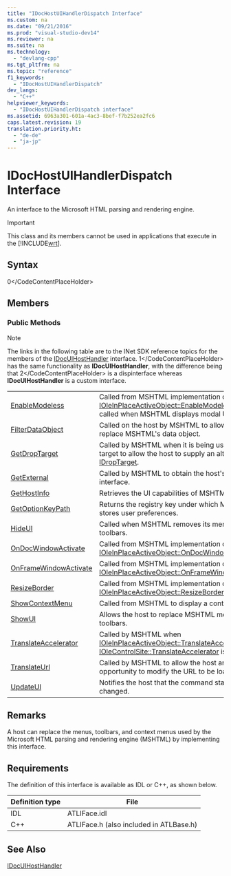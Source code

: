 ```yaml
---
title: "IDocHostUIHandlerDispatch Interface"
ms.custom: na
ms.date: "09/21/2016"
ms.prod: "visual-studio-dev14"
ms.reviewer: na
ms.suite: na
ms.technology: 
  - "devlang-cpp"
ms.tgt_pltfrm: na
ms.topic: "reference"
f1_keywords: 
  - "IDocHostUIHandlerDispatch"
dev_langs: 
  - "C++"
helpviewer_keywords: 
  - "IDocHostUIHandlerDispatch interface"
ms.assetid: 6963a301-601a-4ac3-8bef-f7b252ea2fc6
caps.latest.revision: 19
translation.priority.ht: 
  - "de-de"
  - "ja-jp"
---
```

# IDocHostUIHandlerDispatch Interface
An interface to the Microsoft HTML parsing and rendering engine.  
  
> [!IMPORTANT]
>  This class and its members cannot be used in applications that execute in the [!INCLUDE[wrt](../vs140/includes/wrt_md.md)].  
  
## Syntax  
  
<CodeContentPlaceHolder>0\</CodeContentPlaceHolder>  
## Members  
  
### Public Methods  
  
> [!NOTE]
>  The links in the following table are to the INet SDK reference topics for the members of the [IDocUIHostHandler](https://msdn.microsoft.com/en-us/library/aa753260.aspx) interface. <CodeContentPlaceHolder>1\</CodeContentPlaceHolder> has the same functionality as **IDocUIHostHandler**, with the difference being that <CodeContentPlaceHolder>2\</CodeContentPlaceHolder> is a dispinterface whereas **IDocUIHostHandler** is a custom interface.  
  
|||  
|-|-|  
|[EnableModeless](https://msdn.microsoft.com/en-us/library/aa753253.aspx)|Called from MSHTML implementation of [IOleInPlaceActiveObject::EnableModeless](http://msdn.microsoft.com/library/windows/desktop/ms680115). Also called when MSHTML displays modal UI.|  
|[FilterDataObject](https://msdn.microsoft.com/en-us/library/aa753254.aspx)|Called on the host by MSHTML to allow the host to replace MSHTML's data object.|  
|[GetDropTarget](https://msdn.microsoft.com/en-us/library/aa753255.aspx)|Called by MSHTML when it is being used as a drop target to allow the host to supply an alternative [IDropTarget](http://msdn.microsoft.com/library/windows/desktop/ms679679).|  
|[GetExternal](https://msdn.microsoft.com/en-us/library/aa753256.aspx)|Called by MSHTML to obtain the host's IDispatch interface.|  
|[GetHostInfo](https://msdn.microsoft.com/en-us/library/aa753257.aspx)|Retrieves the UI capabilities of MSHTML host.|  
|[GetOptionKeyPath](https://msdn.microsoft.com/en-us/library/aa753258.aspx)|Returns the registry key under which MSHTML stores user preferences.|  
|[HideUI](https://msdn.microsoft.com/en-us/library/aa753259.aspx)|Called when MSHTML removes its menus and toolbars.|  
|[OnDocWindowActivate](https://msdn.microsoft.com/en-us/library/aa753261.aspx)|Called from MSHTML implementation of [IOleInPlaceActiveObject::OnDocWindowActivate](http://msdn.microsoft.com/library/windows/desktop/ms687281).|  
|[OnFrameWindowActivate](https://msdn.microsoft.com/en-us/library/aa753262.aspx)|Called from MSHTML implementation of [IOleInPlaceActiveObject::OnFrameWindowActivate](http://msdn.microsoft.com/library/windows/desktop/ms683969).|  
|[ResizeBorder](https://msdn.microsoft.com/en-us/library/aa753263.aspx)|Called from MSHTML implementation of [IOleInPlaceActiveObject::ResizeBorder](http://msdn.microsoft.com/library/windows/desktop/ms680053).|  
|[ShowContextMenu](https://msdn.microsoft.com/en-us/library/aa753264.aspx)|Called from MSHTML to display a context menu.|  
|[ShowUI](https://msdn.microsoft.com/en-us/library/aa753265.aspx)|Allows the host to replace MSHTML menus and toolbars.|  
|[TranslateAccelerator](https://msdn.microsoft.com/en-us/library/aa753266.aspx)|Called by MSHTML when [IOleInPlaceActiveObject::TranslateAccelerator](http://msdn.microsoft.com/library/windows/desktop/ms693360) or [IOleControlSite::TranslateAccelerator](http://msdn.microsoft.com/library/windows/desktop/ms693756) is called.|  
|[TranslateUrl](https://msdn.microsoft.com/en-us/library/aa753267.aspx)|Called by MSHTML to allow the host an opportunity to modify the URL to be loaded.|  
|[UpdateUI](https://msdn.microsoft.com/en-us/library/aa753268.aspx)|Notifies the host that the command state has changed.|  
  
## Remarks  
 A host can replace the menus, toolbars, and context menus used by the Microsoft HTML parsing and rendering engine (MSHTML) by implementing this interface.  
  
## Requirements  
 The definition of this interface is available as IDL or C++, as shown below.  
  
|Definition type|File|  
|---------------------|----------|  
|IDL|ATLIFace.idl|  
|C++|ATLIFace.h (also included in ATLBase.h)|  
  
## See Also  
 [IDocUIHostHandler](https://msdn.microsoft.com/en-us/library/aa753260.aspx)
